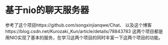 # 基于nio的聊天服务器
参考了这个项目https://github.com/songxinjianqwe/Chat、
以及这个博客https://blog.csdn.net/Kurozaki_Kun/article/details/78843783
这两个项目都是用NIO实现了基本的服务，在学习这两个项目的同时丰富一下这两个项目的功能。


   


